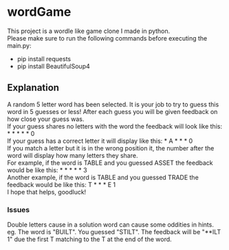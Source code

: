 
# wordGame

This project is a wordle like game clone I made in python. \
Please make sure to run the following commands before executing the main.py:

* pip install requests
* pip install BeautifulSoup4

## Explanation

A random 5 letter word has been selected. It is your job to try to guess this word in 5 guesses or less! After each guess you will be given feedback on how close your guess was.\
If your guess shares no letters with the word the feedback will look like this: * * * * * 0\
If your guess has a correct letter it will display like this: * A * * * 0\
If you match a letter but it is in the wrong position it, the number after the word will display how many letters they share.\
For example, if the word is TABLE and you guessed ASSET the feedback would be like this: * * * * * 3 \
Another example, if the word is TABLE and you guessed TRADE the feedback would be like this: T * * * E 1 \
I hope that helps, goodluck!

### Issues

Double letters cause in a solution word can cause some oddities in hints.\
eg. The word is "BUILT". You guessed "STILT". The feedback will be "**ILT 1" due the first T matching to the T at the end of the word.
